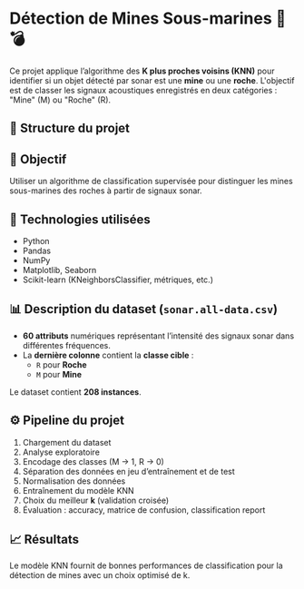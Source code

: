 # Détection de Mines Sous-marines 🌊💣

Ce projet applique l’algorithme des **K plus proches voisins (KNN)** pour identifier si un objet détecté par sonar est une **mine** ou une **roche**. L'objectif est de classer les signaux acoustiques enregistrés en deux catégories : "Mine" (M) ou "Roche" (R).

## 📁 Structure du projet

## 🎯 Objectif
Utiliser un algorithme de classification supervisée pour distinguer les mines sous-marines des roches à partir de signaux sonar.

## 🧰 Technologies utilisées
- Python
- Pandas
- NumPy
- Matplotlib, Seaborn
- Scikit-learn (KNeighborsClassifier, métriques, etc.)

## 📊 Description du dataset (`sonar.all-data.csv`)
- **60 attributs** numériques représentant l’intensité des signaux sonar dans différentes fréquences.
- La **dernière colonne** contient la **classe cible** :
  - `R` pour **Roche**
  - `M` pour **Mine**

Le dataset contient **208 instances**.

## ⚙️ Pipeline du projet
1. Chargement du dataset
2. Analyse exploratoire
3. Encodage des classes (M → 1, R → 0)
4. Séparation des données en jeu d’entraînement et de test
5. Normalisation des données
6. Entraînement du modèle KNN
7. Choix du meilleur **k** (validation croisée)
8. Évaluation : accuracy, matrice de confusion, classification report

## 📈 Résultats
Le modèle KNN fournit de bonnes performances de classification pour la détection de mines avec un choix optimisé de k.
